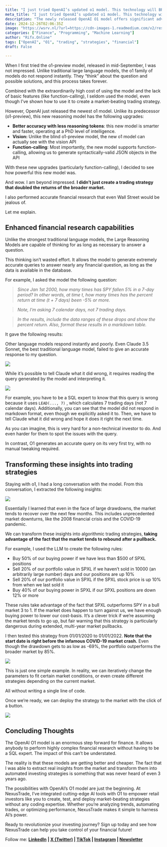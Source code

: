 ```yaml
---
title: "I just tried OpenAI’s updated o1 model. This technology will BREAK Wall Street"
meta_title: "I just tried OpenAI’s updated o1 model. This technology will BREAK Wall Street"
description: "The newly released OpenAI O1 model offers significant advancements over its predecessor, enabling enhanced financial research and the generation of effective trading strategies. With improved accuracy, function-calling capabilities, and the ability to process complex queries, it allows users to derive insights and automate trading without technical expertise. The models performance in creating market-beating strategies demonstrates its potential to transform retail investing, making sophisticated financial analysis accessible to a broader audience."
date: 2024-12-26T02:06:35Z
image: "https://wsrv.nl/?url=https://cdn-images-1.readmedium.com/v2/resize:fit:800/0*g3hVkAu_l6Lv9BeY.png"
categories: ["Finance", "Programming", "Machine Learning"]
author: "Rifx.Online"
tags: ["OpenAI", "O1", "trading", "strategies", "financial"]
draft: False

---
```





When I first tried the o1\-preview model, released in mid\-September, I was not impressed. Unlike traditional large language models, the o1 family of models do not respond instantly. They “think” about the question and possible solutions, and this process takes forever.

Combined with the extraordinarily high cost of using the model and the lack of basic features (like function\-calling), I seldom used the model, even though I’ve shown how to use it to create a market\-beating trading strategy.

However, OpenAI just released the newest o1 model. Unlike its predecessor (o1\-preview), this new reasoning model has the following upgrades:

* **Better accuracy with less reasoning tokens**: this new model is smarter and faster, operating at a PhD level of intelligence.
* **Vision:** Unlike the blind o1\-preview model, the new o1 model can actually see with the vision API
* **Function\-calling**: Most importantly, the new model supports function\-calling, allowing us to generate syntactically\-valid JSON objects in the API

With these new upgrades (particularly function\-calling), I decided to see how powerful this new model was.

And wow. I am beyond impressed. **I didn’t just create a trading strategy that doubled the returns of the broader market.**

I also performed accurate financial research that even Wall Street would be jealous of.

Let me explain.


## Enhanced financial research capabilities

Unlike the strongest traditional language models, the Large Reasoning Models are capable of thinking for as long as necessary to answer a question.

This thinking isn’t wasted effort. It allows the model to generate extremely accurate queries to answer nearly any financial question, as long as the data is available in the database.

For example, I asked the model the following question:


> *Since Jan 1st 2000, how many times has SPY fallen 5% in a 7\-day period? In other words, at time t, how many times has the percent return at time (t \+ 7 days) been \-5% or more.*


> *Note, I’m asking 7 calendar days, not 7 trading days.*


> *In the results, include the data ranges of these drops and show the percent return. Also, format these results in a markdown table.*

It gave the following results:



Other language models respond instantly and poorly. Even Claude 3\.5 Sonnet, the best traditional language model, failed to give an accurate response to my question.

![](https://wsrv.nl/?url=https://cdn-images-1.readmedium.com/v2/resize:fit:800/1*63jufC1DLGBo4FLQqY1nNQ.png)

While it’s possible to tell Claude what it did wrong, it requires reading the query generated by the model and interpreting it.

![](https://wsrv.nl/?url=https://cdn-images-1.readmedium.com/v2/resize:fit:800/1*DgJ_-tsOEBqqbM8VKJvFZw.png)

For example, you have to be a SQL expert to know that this query is wrong because it uses `LEAD(..., 7)` , which calculates 7 trading days (not 7 calendar days). Additionally, you can see that the model did not respond in markdown format, even though we explicitly asked it to. Then, we have to tell Claude what it did wrong and hope it does it right the next time.

As you can imagine, this is very hard for a non\-technical investor to do. And even harder for them to spot the issues with the query.

In contrast, O1 generates an accurate query on its very first try, with no manual tweaking required.


## Transforming these insights into trading strategies

Staying with o1, I had a long conversation with the model. From this conversation, I extracted the following insights:

![](https://wsrv.nl/?url=https://cdn-images-1.readmedium.com/v2/resize:fit:800/1*Rpc4BXiGzPo9EFGtQqPbkg.png)

Essentially I learned that even in the face of large drawdowns, the market tends to recover over the next few months. This includes unprecedented market downturns, like the 2008 financial crisis and the COVID\-19 pandemic.

We can transform these insights into algorithmic trading strategies, **taking advantage of the fact that the market tends to rebound after a pullback.**

For example, I used the LLM to create the following rules:

* Buy 50% of our buying power if we have less than $500 of SPXL positions
* Sell 20% of our portfolio value in SPXL if we haven’t sold in 10000 (an arbitrarily large number) days and our positions are up 10%
* Sell 20% of our portfolio value in SPXL if the SPXL stock price is up 10% from when we last sold it
* Buy 40% of our buying power in SPXL if our SPXL positions are down 12% or more

These rules take advantage of the fact that SPXL outperforms SPY in a bull market 3 to 1\. If the market does happen to turn against us, we have enough buying power to lower our cost\-basis. It’s a clever trick if we’re assuming the market tends to go up, but fair warning that this strategy is particularly dangerous during extended, multi\-year market pullbacks.

I then tested this strategy from 01/01/2020 to 01/01/2022\. **Note that the start date is right before the infamous COVID\-19 market crash.** Even though the drawdown gets to as low as \-69%, the portfolio outperforms the broader market by 85%.

![](https://wsrv.nl/?url=https://cdn-images-1.readmedium.com/v2/resize:fit:800/1*2fTO9zQ2e1QkwrtyihMNTA.png)

This is just one simple example. In reality, we can iteratively change the parameters to fit certain market conditions, or even create different strategies depending on the current market.

All without writing a single line of code.

Once we’re ready, we can deploy the strategy to the market with the click of a button.

![](https://wsrv.nl/?url=https://cdn-images-1.readmedium.com/v2/resize:fit:800/0*Wr7QxHAVUCSOhOK8.png)


## Concluding Thoughts

The OpenAI O1 model is an enormous step forward for finance. It allows anybody to perform highly complex financial research without having to be a SQL expert. The impact of this can’t be understated.

The reality is that these models are getting better and cheaper. The fact that I was able to extract real insights from the market and transform them into automated investing strategies is something that was never heard of even 3 years ago.

The possibilities with OpenAI’s O1 model are just the beginning. At NexusTrade, I’ve integrated cutting\-edge AI tools with O1 to empower retail investors like you to create, test, and deploy market\-beating strategies without any coding expertise. Whether you’re analyzing trends, automating trades, or optimizing performance, NexusTrade makes it simple to harness AI’s power.

Ready to revolutionize your investing journey? Sign up today and see how NexusTrade can help you take control of your financial future!

Follow me: [**LinkedIn**](https://www.linkedin.com/in/austin-starks/) **\| [X (Twitter)](https://x.com/nexustrade_) \| [TikTok](https://www.tiktok.com/@starkstechnology) \| [Instagram](https://www.instagram.com/starkstechnology/) \| [Newsletter](https://nexustrade.io/blog)**


